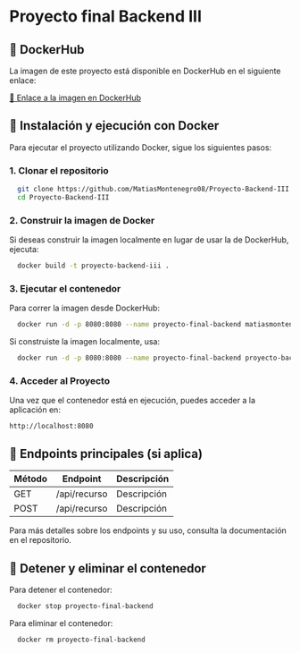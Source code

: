 # Proyecto final Backend III

## 🐳 DockerHub

La imagen de este proyecto está disponible en DockerHub en el siguiente enlace:

[🔗 Enlace a la imagen en DockerHub](https://hub.docker.com/repository/docker/matiasmontenegro/proyecto-backend-iii)

## 🚀 Instalación y ejecución con Docker

Para ejecutar el proyecto utilizando Docker, sigue los siguientes pasos:

### 1. Clonar el repositorio
```bash
  git clone https://github.com/MatiasMontenegro08/Proyecto-Backend-III.git
  cd Proyecto-Backend-III
```

### 2. Construir la imagen de Docker
Si deseas construir la imagen localmente en lugar de usar la de DockerHub, ejecuta:
```bash
  docker build -t proyecto-backend-iii .
```

### 3. Ejecutar el contenedor
Para correr la imagen desde DockerHub:
```bash
  docker run -d -p 8080:8080 --name proyecto-final-backend matiasmontenegro/proyecto-backend-iii
```
Si construiste la imagen localmente, usa:
```bash
  docker run -d -p 8080:8080 --name proyecto-final-backend proyecto-backend-iii
```

### 4. Acceder al Proyecto
Una vez que el contenedor está en ejecución, puedes acceder a la aplicación en:
```
http://localhost:8080
```

## 📌 Endpoints principales (si aplica)
| Método | Endpoint      | Descripción |
|--------|--------------|-------------|
| GET    | /api/recurso | Descripción |
| POST   | /api/recurso | Descripción |

Para más detalles sobre los endpoints y su uso, consulta la documentación en el repositorio.

## 🛑 Detener y eliminar el contenedor
Para detener el contenedor:
```bash
  docker stop proyecto-final-backend
```
Para eliminar el contenedor:
```bash
  docker rm proyecto-final-backend
```
